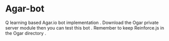 # Agar-bot

Q learning based Agar.io bot implementation . Download the Ogar private server module then you can test this bot . Remember to keep Reinforce.js in the Ogar directory .
